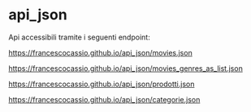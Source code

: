 # api_json 

Api accessibili tramite i seguenti endpoint:  

https://francescocassio.github.io/api_json/movies.json  

https://francescocassio.github.io/api_json/movies_genres_as_list.json 

https://francescocassio.github.io/api_json/prodotti.json

https://francescocassio.github.io/api_json/categorie.json  
